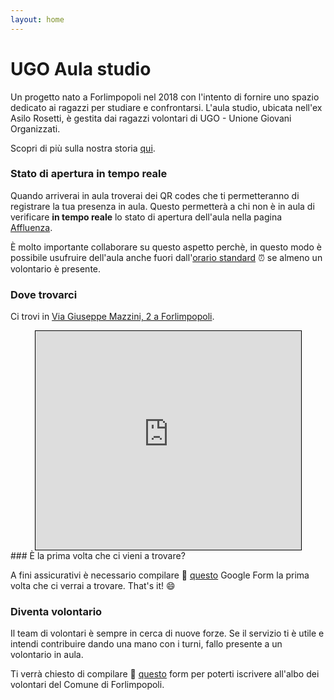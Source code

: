 ```yaml
---
layout: home
---
```


# UGO Aula studio

Un progetto nato a Forlimpopoli nel 2018 con l'intento di fornire uno spazio dedicato ai ragazzi per studiare
e confrontarsi.
L'aula studio, ubicata nell'ex Asilo Rosetti, è gestita dai ragazzi volontari di UGO - Unione Giovani Organizzati.

Scopri di più sulla nostra storia [qui](/about).

### Stato di apertura in tempo reale

Quando arriverai in aula troverai dei QR codes che ti permetteranno di registrare la tua presenza in aula.
Questo permetterà a chi non è in aula di verificare **in tempo reale** lo stato di apertura dell'aula nella pagina
[Affluenza](/opening-status).

È molto importante collaborare su questo aspetto perchè, in questo modo è possibile usufruire dell'aula
anche fuori dall'[orario standard](/timetable) ⏰ se almeno un volontario è presente.

### Dove trovarci

Ci trovi in [Via Giuseppe Mazzini, 2 a Forlimpopoli](https://maps.app.goo.gl/GvrdGaHN7DzEdtUN8).

<div style="text-align: center;">
    <iframe width="425" height="350" src="https://www.openstreetmap.org/export/embed.html?bbox=12.124622762203218%2C44.18559304052475%2C12.127240598201753%2C44.187074020076864&amp;layer=mapnik&amp;marker=44.18633353495182%2C12.125931680202484" style="border: 1px solid black"></iframe>
    <br/>
</div>
### È la prima volta che ci vieni a trovare?

A fini assicurativi è necessario compilare 📝 [questo](https://forms.gle/TEyhsGH37YgKuv7g8) Google Form la prima volta che ci verrai a trovare. That's it! 😄

### Diventa volontario

Il team di volontari è sempre in cerca di nuove forze.
Se il servizio ti è utile e intendi contribuire dando una mano con i turni,
fallo presente a un volontario in aula.

Ti verrà chiesto di compilare 📝
[questo](https://forms.gle/yjMcxLEViQ3MnL28A) form per poterti iscrivere
all'albo dei volontari del Comune di Forlimpopoli.

